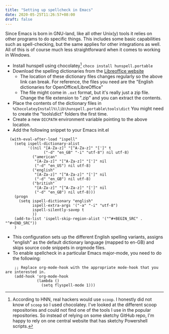 ```yaml
---
title: "Setting up spellcheck in Emacs"
date: 2020-05-25T11:26:57+08:00
draft: false
---
```


Since Emacs is born in GNU-land, like all other Unix(y) tools it relies on other programs to do specific things. This includes some basic capabilities such as spell-checking, but the same applies for other integrations as well. All of this is of course much less straightforward when it comes to working in Windows.

* Install hunspell using chocolatey[^1] ```choco install hunspell.portable```
* Download the spelling dictionaries from the [Libreoffice website](https://extensions.libreoffice.org/extensions/english-dictionaries/2019-11.01)
  * The location of these dictionary files changes regularly so the above link can break. For reference, the files you need are the "English dictionaries for OpenOffice/LibreOffice"
  * The file might come in ```.oxt``` format, but it's really just a zip file. Change the file extension to ".zip" and you can extract the contents.
* Place the contents of the dictionary files in ```%ChocolateyInstall%\lib\hunspell.portable\tools\dict``` You might need to create the "tools\dict" folders the first time.
* Create a new ```DICPATH``` environment variable pointing to the above location.
* Add the following snippet to your Emacs init.el

```emacs
  (with-eval-after-load "ispell"
    (setq ispell-dictionary-alist
          '((nil "[A-Za-z]" "[^A-Za-z]" "[']" t
                 ("-d" "en_GB" "-i" "utf-8") nil utf-8)
            ("american"
             "[A-Za-z]" "[^A-Za-z]" "[']" nil
             ("-d" "en_US") nil utf-8)
            ("english"
             "[A-Za-z]" "[^A-Za-z]" "[']" nil
             ("-d" "en_GB") nil utf-8)
            ("british"
             "[A-Za-z]" "[^A-Za-z]" "[']" nil
             ("-d" "en_GB") nil utf-8)))
    (progn
      (setq ispell-dictionary "english"
            ispell-extra-args '("-a" "-i" "utf-8")
            ispell-silently-savep t
            ))
    (add-to-list 'ispell-skip-region-alist '("^#+BEGIN_SRC" . "^#+END_SRC"))
    )
```

* This configuration sets up the different English spelling variants, assigns "english" as the default dictionary language (mapped to en-GB) and skips source code snippets in orgmode files.
* To enable spellcheck in a particular Emacs major-mode, you need to do the following:

```emacs
    ;; Replace org-mode-hook with the appropriate mode-hook that you are interested in.
    (add-hook 'org-mode-hook
              (lambda ()
                (setq flyspell-mode 1)))

```

[^1]: According to HNN, real hackers would use ```scoop```. I honestly did not know of ```scoop``` so I used chocolatey. I've looked at the different scoop repositories and could not find one of the tools I use in the popular repositories. So instead of relying on some sketchy GitHub repo, I'm happy to rely on one central website that has sketchy Powershell scripts.
